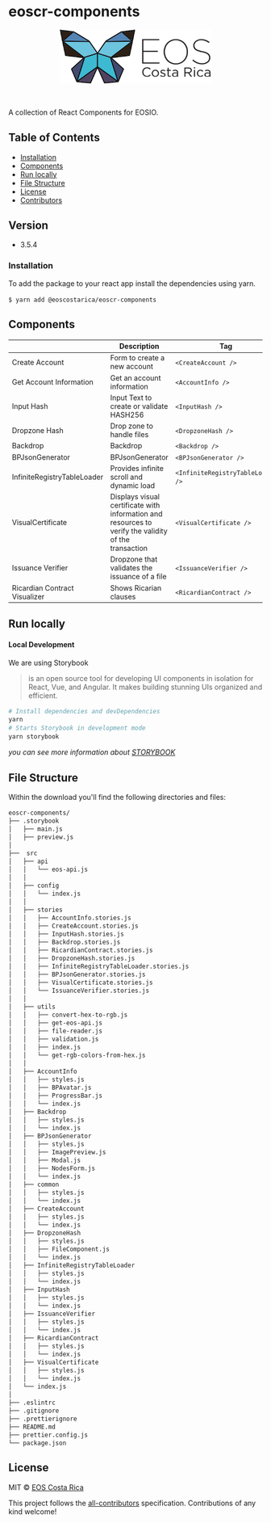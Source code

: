 # eoscr-components

<p align="center">
	<a href="https://eoscostarica.io">
		<img src="https://github.com/eoscostarica/eos-rate/raw/master/docs/eoscostarica-logo-black.png" width="300">
	</a>
</p>
<br/>

A collection of React Components for EOSIO.

## Table of Contents

- [Installation](#installation)
- [Components](#components)
- [Run locally](#run-locally)
- [File Structure](#file-structure)
- [License](#license)
- [Contributors](#contributors)

## Version

- 3.5.4

### Installation

To add the package to your react app install the dependencies using yarn.

`$ yarn add @eoscostarica/eoscr-components`

## Components

|                               | Description                                                                                          | Tag                               |
| ----------------------------- | ---------------------------------------------------------------------------------------------------- | --------------------------------- |
| Create Account                | Form to create a new account                                                                         | `<CreateAccount />`               |
| Get Account Information       | Get an account information                                                                           | `<AccountInfo />`                 |
| Input Hash                    | Input Text to create or validate HASH256                                                             | `<InputHash />`                   |
| Dropzone Hash                 | Drop zone to handle files                                                                            | `<DropzoneHash />`                |
| Backdrop                      | Backdrop                                                                                             | `<Backdrop />`                    |
| BPJsonGenerator               | BPJsonGenerator                                                                                      | `<BPJsonGenerator />`             |
| InfiniteRegistryTableLoader   | Provides infinite scroll and dynamic load                                                            | `<InfiniteRegistryTableLoader />` |
| VisualCertificate             | Displays visual certificate with information and resources to verify the validity of the transaction | `<VisualCertificate />`           |
| Issuance Verifier             | Dropzone that validates the issuance of a file                                                       | `<IssuanceVerifier />`            |
| Ricardian Contract Visualizer | Shows Ricarian clauses                                                                               | `<RicardianContract />`           |

## Run locally

#### Local Development

We are using Storybook

> is an open source tool for developing UI
> components in isolation for React, Vue, and Angular.
> It makes building stunning UIs organized and efficient.

```bash
# Install dependencies and devDependencies
yarn
# Starts Storybook in development mode
yarn storybook
```

_you can see more information about [STORYBOOK](https://storybook.js.org/)_

## File Structure

Within the download you'll find the following directories and files:

```
eoscr-components/
├── .storybook
│   ├── main.js
│   ├── preview.js
│
├──  src
│   ├── api
│   │   └── eos-api.js
│   │
│   ├── config
│   │   └── index.js
│   │
│   ├── stories
│   │   ├── AccountInfo.stories.js
│   │   ├── CreateAccount.stories.js
│   │   ├── InputHash.stories.js
│   │   ├── Backdrop.stories.js
│   │   ├── RicardianContract.stories.js
│   │   ├── DropzoneHash.stories.js
│   │   ├── InfiniteRegistryTableLoader.stories.js
│   │   ├── BPJsonGenerator.stories.js
│   │   ├── VisualCertificate.stories.js
│   │   └── IssuanceVerifier.stories.js
│   │
│   ├── utils
│   │   ├── convert-hex-to-rgb.js
│   │   ├── get-eos-api.js
│   │   ├── file-reader.js
│   │   ├── validation.js
│   │   ├── index.js
│   │   └── get-rgb-colors-from-hex.js
│   │
│   ├── AccountInfo
│   │   ├── styles.js
│   │   ├── BPAvatar.js
│   │   ├── ProgressBar.js
│   │   └── index.js
│   ├── Backdrop
│   │   ├── styles.js
│   │   └── index.js
│   ├── BPJsonGenerator
│   │   ├── styles.js
│   │   ├── ImagePreview.js
│   │   ├── Modal.js
│   │   ├── NodesForm.js
│   │   └── index.js
│   ├── common
│   │   ├── styles.js
│   │   └── index.js
│   ├── CreateAccount
│   │   ├── styles.js
│   │   └── index.js
│   ├── DropzoneHash
│   │   ├── styles.js
│   │   ├── FileComponent.js
│   │   └── index.js
│   ├── InfiniteRegistryTableLoader
│   │   ├── styles.js
│   │   └── index.js
│   ├── InputHash
│   │   ├── styles.js
│   │   └── index.js
│   ├── IssuanceVerifier
│   │   ├── styles.js
│   │   └── index.js
│   ├── RicardianContract
│   │   ├── styles.js
│   │   └── index.js
│   ├── VisualCertificate
│   │   ├── styles.js
│   │   └── index.js
│   └── index.js
│
├── .eslintrc
├── .gitignore
├── .prettierignore
├── README.md
├── prettier.config.js
└── package.json
```

## License

MIT © [EOS Costa Rica](https://eoscostarica.io)

This project follows the [all-contributors](https://github.com/kentcdodds/all-contributors) specification. Contributions of any kind welcome!
